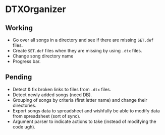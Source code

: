# DTXOrganizer

## Working

* Go over all songs in a directory and see if there are missing `SET.def` files.
* Create `SET.def` files when they are missing by using `.dtx` files.
* Change song directory name
* Progress bar.

## Pending

* Detect & fix broken links to files from `.dtx` files.
* Detect newly added songs (need DB).
* Grouping of songs by criteria (first letter name) and change their directories.
* Export songs data to spreadsheet and wishfully be able to modify data from spreadsheet (sort of sync).
* Argument parser to indicate actions to take (instead of modifying the code ugh).